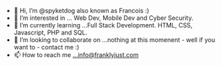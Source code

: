 - 👋 Hi, I’m @spyketdog also known as Francois :)
- 👀 I’m interested in ... Web Dev, Mobile Dev and Cyber Security.
- 🌱 I’m currently learning ...Full Stack Development. HTML, CSS, Javascript, PHP and SQL.
- 💞️ I’m looking to collaborate on ...nothing at this momenent - well if you want to - contact me :)
- 📫 How to reach me ...info@franklyjust.com

<!---
spyketdog/spyketdog is a ✨ special ✨ repository because its `README.md` (this file) appears on your GitHub profile.
You can click the Preview link to take a look at your changes.
--->
